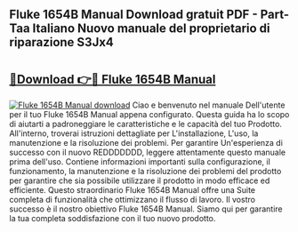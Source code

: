 ## Fluke 1654B Manual Download gratuit PDF - Part-Taa Italiano Nuovo manuale del proprietario di riparazione S3Jx4

# <h2><a href="http://dfh2lr.blite.top/?on=Fluke+1654B+Manual">🔗Download 👉🔴 Fluke 1654B Manual</a></h2>

[![Fluke 1654B Manual download](https://i.imgur.com/lujVjoI.png)](http://dfh2lr.blite.top/?on=Fluke+1654B+Manual)
Ciao e benvenuto nel manuale Dell'utente per il tuo Fluke 1654B Manual appena configurato. Questa guida ha lo scopo di aiutarti a padroneggiare le caratteristiche e le capacità del tuo Prodotto. All'interno, troverai istruzioni dettagliate per L'installazione, L'uso, la manutenzione e la risoluzione dei problemi. Per garantire Un'esperienza di successo con il nuovo REDDDDDDD, leggere attentamente questo manuale prima dell'uso. Contiene informazioni importanti sulla configurazione, il funzionamento, la manutenzione e la risoluzione dei problemi del prodotto per garantire che sia possibile utilizzare il prodotto in modo efficace ed efficiente. Questo straordinario Fluke 1654B Manual offre una Suite completa di funzionalità che ottimizzano il flusso di lavoro. Il vostro successo è il nostro obiettivo Fluke 1654B Manual. Siamo qui per garantire la tua completa soddisfazione con il tuo nuovo prodotto.
